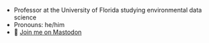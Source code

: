 - Professor at the University of Florida studying environmental data science
- Pronouns: he/him
- 🐘️ <a rel="me" href="https://mastodon.social/@ethanwhite">Join me on Mastodon</a>

<!--
**ethanwhite/ethanwhite** is a ✨ _special_ ✨ repository because its `README.md` (this file) appears on your GitHub profile.

Here are some ideas to get you started:

- 🔭 I’m currently working on ...
- 🌱 I’m currently learning ...
- 👯 I’m looking to collaborate on ...
- 🤔 I’m looking for help with ...
- 💬 Ask me about ...
- 📫 How to reach me: ...
- 😄 Pronouns: ...
- ⚡ Fun fact: ...
-->
